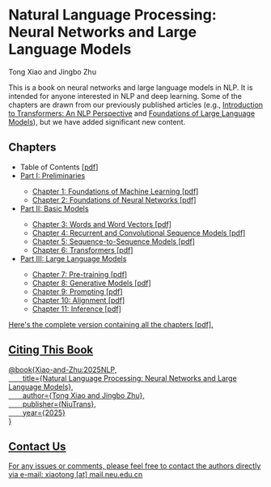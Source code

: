 # Natural Language Processing:<br>Neural Networks and Large Language Models

Tong Xiao and Jingbo Zhu

This is a book on neural networks and large language models in NLP. It is intended for anyone interested in NLP and deep learning. Some of the chapters are drawn from our previously published articles (e.g., [Introduction to Transformers: An NLP Perspective](https://arxiv.org/abs/2311.17633) and  [Foundations of Large Language Models](https://arxiv.org/abs/2501.09223)), but we have added significant new content.

## Chapters

<ul>
<li>Table of Contents <a href="./chapters/nlp-book-contents.pdf" target="_blank">[pdf]</li>
<li>Part I: Preliminaries</li>
	<ul>
	<li>Chapter 1: Foundations of Machine Learning <a href="./chapters/nlp-book-chapter1.pdf" target="_blank">[pdf]</li>
	<li>Chapter 2: Foundations of Neural Networks <a href="./chapters/nlp-book-chapter2.pdf" target="_blank">[pdf]</li>
	</ul>
<li>Part II: Basic Models</li>
	<ul>
	<li>Chapter 3: Words and Word Vectors <a href="./chapters/nlp-book-chapter3.pdf" target="_blank">[pdf]</li>
	<li>Chapter 4: Recurrent and Convolutional Sequence Models <a href="./chapters/nlp-book-chapter4.pdf" target="_blank">[pdf]</li>
	<li>Chapter 5: Sequence-to-Sequence Models <a href="./chapters/nlp-book-chapter5.pdf" target="_blank">[pdf]</li>
	<li>Chapter 6: Transformers <a href="./chapters/nlp-book-chapter6.pdf" target="_blank">[pdf]</li>
	</ul>
<li>Part III: Large Language Models</li>
	<ul>
	<li>Chapter 7: Pre-training <a href="./chapters/nlp-book-chapter7.pdf" target="_blank">[pdf]</li>
	<li>Chapter 8: Generative Models <a href="./chapters/nlp-book-chapter8.pdf" target="_blank">[pdf]</li>
	<li>Chapter 9: Prompting <a href="./chapters/nlp-book-chapter9.pdf" target="_blank">[pdf]</li>
	<li>Chapter 10: Alignment <a href="./chapters/nlp-book-chapter10.pdf" target="_blank">[pdf]</li>
	<li>Chapter 11: Inference <a href="./chapters/nlp-book-chapter11.pdf" target="_blank">[pdf]</li>
	</ul>
</ul>

Here's the complete version containing all the chapters <a href="./chapters/nlp-book.pdf" target="_blank">[pdf].

## Citing This Book

@book{Xiao-and-Zhu:2025NLP,<br>
&ensp;&ensp;&ensp;&ensp;title={Natural Language Processing: Neural Networks and Large Language Models},<br>
&ensp;&ensp;&ensp;&ensp;author={Tong Xiao and Jingbo Zhu},<br>
&ensp;&ensp;&ensp;&ensp;publisher={NiuTrans},<br>
&ensp;&ensp;&ensp;&ensp;year={2025}<br>
}

## Contact Us

For any issues or comments, please feel free to contact the authors directly via e-mail: xiaotong [at] mail.neu.edu.cn
